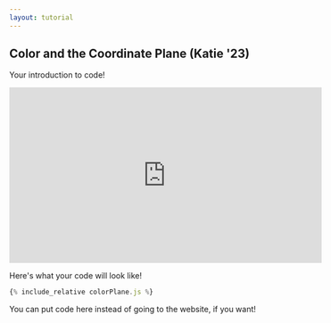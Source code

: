 ```yaml
---
layout: tutorial
---
```


## Color and the Coordinate Plane (Katie '23)

Your introduction to code!

<div class="center">
<iframe width="560" height="315" src="https://www.youtube.com/embed/5CPLpZS9jgc" frameborder="0" allow="accelerometer; autoplay; clipboard-write; encrypted-media; gyroscope; picture-in-picture" allowfullscreen></iframe>
</div>

Here's what your code will look like!

<div id="preview"></div>

```javascript
{% include_relative colorPlane.js %}
```
You can put code here instead of going to the website, if you want!

<script src="colorPlane.js"></script>
